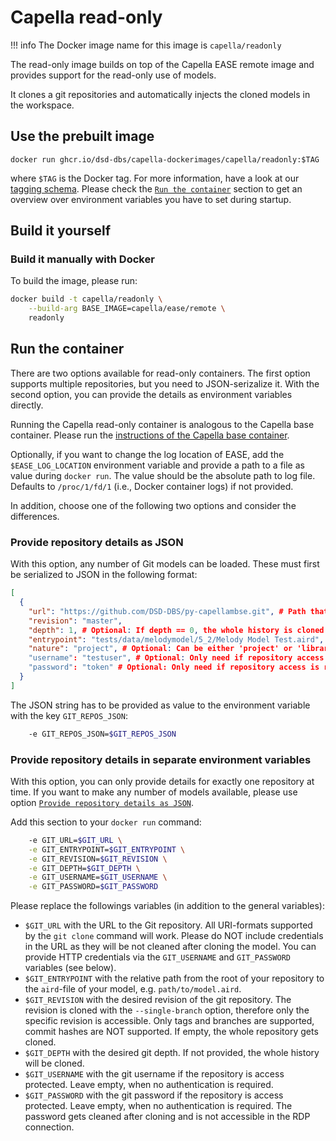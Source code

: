 <!--
 ~ SPDX-FileCopyrightText: Copyright DB InfraGO AG and contributors
 ~ SPDX-License-Identifier: Apache-2.0
 -->

# Capella read-only

<!-- prettier-ignore -->
!!! info
    The Docker image name for this image is `capella/readonly`

The read-only image builds on top of the Capella EASE remote image and provides
support for the read-only use of models.

It clones a git repositories and automatically injects the cloned models in the
workspace.

## Use the prebuilt image

```
docker run ghcr.io/dsd-dbs/capella-dockerimages/capella/readonly:$TAG
```

where `$TAG` is the Docker tag. For more information, have a look at our
[tagging schema](introduction.md#tagging-schema-for-prebuilt-images). Please
check the [`Run the container`](#run-the-container) section to get an overview
over environment variables you have to set during startup.

## Build it yourself

### Build it manually with Docker

To build the image, please run:

```zsh
docker build -t capella/readonly \
    --build-arg BASE_IMAGE=capella/ease/remote \
    readonly
```

## Run the container

There are two options available for read-only containers. The first option
supports multiple repositories, but you need to JSON-serizalize it. With the
second option, you can provide the details as environment variables directly.

Running the Capella read-only container is analogous to the Capella base
container. Please run the
[instructions of the Capella base container](../base.md#run-the-container).

Optionally, if you want to change the log location of EASE, add the
`$EASE_LOG_LOCATION` environment variable and provide a path to a file as value
during `docker run`. The value should be the absolute path to log file.
Defaults to `/proc/1/fd/1` (i.e., Docker container logs) if not provided.

In addition, choose one of the following two options and consider the
differences.

### Provide repository details as JSON

With this option, any number of Git models can be loaded. These must first be
serialized to JSON in the following format:

```json
[
  {
    "url": "https://github.com/DSD-DBS/py-capellambse.git", # Path that is used by 'git clone'
    "revision": "master",
    "depth": 1, # Optional: If depth == 0, the whole history is cloned. Defaults to 0
    "entrypoint": "tests/data/melodymodel/5_2/Melody Model Test.aird", # Path to the aird file, starting from the root of the repository
    "nature": "project", # Optional: Can be either 'project' or 'library'. Defaults to 'project'
    "username": "testuser", # Optional: Only need if repository access is restricted
    "password": "token" # Optional: Only need if repository access is restricted
  }
]
```

The JSON string has to be provided as value to the environment variable with
the key `GIT_REPOS_JSON`:

```zsh
    -e GIT_REPOS_JSON=$GIT_REPOS_JSON
```

### Provide repository details in separate environment variables

With this option, you can only provide details for exactly one repository at
time. If you want to make any number of models available, please use option
[`Provide repository details as JSON`](#provide-repository-details-as-json).

Add this section to your `docker run` command:

```zsh
    -e GIT_URL=$GIT_URL \
    -e GIT_ENTRYPOINT=$GIT_ENTRYPOINT \
    -e GIT_REVISION=$GIT_REVISION \
    -e GIT_DEPTH=$GIT_DEPTH \
    -e GIT_USERNAME=$GIT_USERNAME \
    -e GIT_PASSWORD=$GIT_PASSWORD
```

Please replace the followings variables (in addition to the general variables):

- `$GIT_URL` with the URL to the Git repository. All URI-formats supported by
  the `git clone` command will work. Please do NOT include credentials in the
  URL as they will be not cleaned after cloning the model. You can provide HTTP
  credentials via the `GIT_USERNAME` and `GIT_PASSWORD` variables (see below).
- `$GIT_ENTRYPOINT` with the relative path from the root of your repository to
  the `aird`-file of your model, e.g. `path/to/model.aird`.
- `$GIT_REVISION` with the desired revision of the git repository. The revision
  is cloned with the `--single-branch` option, therefore only the specific
  revision is accessible. Only tags and branches are supported, commit hashes
  are NOT supported. If empty, the whole repository gets cloned.
- `$GIT_DEPTH` with the desired git depth. If not provided, the whole history
  will be cloned.
- `$GIT_USERNAME` with the git username if the repository is access protected.
  Leave empty, when no authentication is required.
- `$GIT_PASSWORD` with the git password if the repository is access protected.
  Leave empty, when no authentication is required. The password gets cleaned
  after cloning and is not accessible in the RDP connection.
